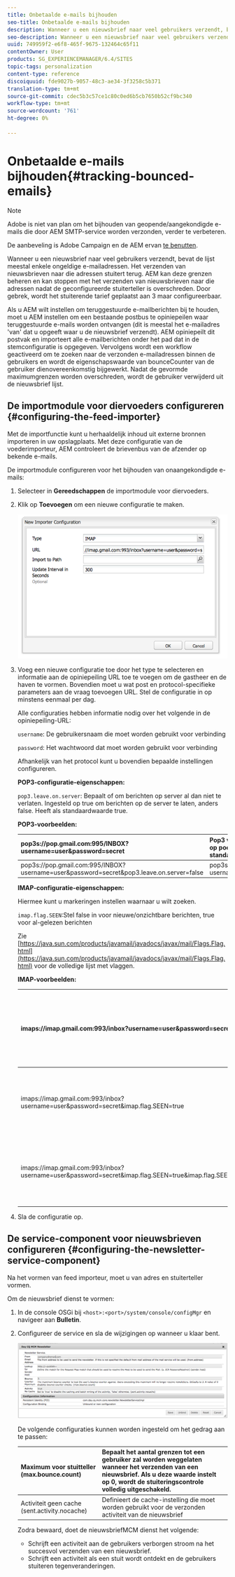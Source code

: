 ```yaml
---
title: Onbetaalde e-mails bijhouden
seo-title: Onbetaalde e-mails bijhouden
description: Wanneer u een nieuwsbrief naar veel gebruikers verzendt, bevat de lijst meestal enkele ongeldige e-mailadressen. Het verzenden van nieuwsbrieven naar die adressen stuitert terug. AEM kan die grenzen beheren en kan ophouden verzendend nieuwsbrieven naar die adressen te verzenden nadat de gevormde stuiterteller wordt overschreden.
seo-description: Wanneer u een nieuwsbrief naar veel gebruikers verzendt, bevat de lijst meestal enkele ongeldige e-mailadressen. Het verzenden van nieuwsbrieven naar die adressen stuitert terug. AEM kan die grenzen beheren en kan ophouden verzendend nieuwsbrieven naar die adressen te verzenden nadat de gevormde stuiterteller wordt overschreden.
uuid: 749959f2-e6f8-465f-9675-132464c65f11
contentOwner: User
products: SG_EXPERIENCEMANAGER/6.4/SITES
topic-tags: personalization
content-type: reference
discoiquuid: fde9027b-9057-48c3-ae34-3f3258c5b371
translation-type: tm+mt
source-git-commit: cdec5b3c57ce1c80c0ed6b5cb7650b52cf9bc340
workflow-type: tm+mt
source-wordcount: '761'
ht-degree: 0%

---
```



# Onbetaalde e-mails bijhouden{#tracking-bounced-emails}

>[!NOTE]
>
>Adobe is niet van plan om het bijhouden van geopende/aangekondigde e-mails die door AEM SMTP-service worden verzonden, verder te verbeteren.
>
>De aanbeveling is Adobe Campaign en de AEM ervan [te benutten](/help/sites-administering/campaign.md).

Wanneer u een nieuwsbrief naar veel gebruikers verzendt, bevat de lijst meestal enkele ongeldige e-mailadressen. Het verzenden van nieuwsbrieven naar die adressen stuitert terug. AEM kan deze grenzen beheren en kan stoppen met het verzenden van nieuwsbrieven naar die adressen nadat de geconfigureerde stuiterteller is overschreden. Door gebrek, wordt het stuiterende tarief geplaatst aan 3 maar configureerbaar.

Als u AEM wilt instellen om teruggestuurde e-mailberichten bij te houden, moet u AEM instellen om een bestaande postbus te opiniepeilen waar teruggestuurde e-mails worden ontvangen (dit is meestal het e-mailadres &#39;van&#39; dat u opgeeft waar u de nieuwsbrief verzendt). AEM opiniepeilt dit postvak en importeert alle e-mailberichten onder het pad dat in de stemconfiguratie is opgegeven. Vervolgens wordt een workflow geactiveerd om te zoeken naar de verzonden e-mailadressen binnen de gebruikers en wordt de eigenschapswaarde van bounceCounter van de gebruiker dienovereenkomstig bijgewerkt. Nadat de gevormde maximumgrenzen worden overschreden, wordt de gebruiker verwijderd uit de nieuwsbrief lijst.

## De importmodule voor diervoeders configureren {#configuring-the-feed-importer}

Met de importfunctie kunt u herhaaldelijk inhoud uit externe bronnen importeren in uw opslagplaats. Met deze configuratie van de voederimporteur, AEM controleert de brievenbus van de afzender op bekende e-mails.

De importmodule configureren voor het bijhouden van onaangekondigde e-mails:

1. Selecteer in **Gereedschappen** de importmodule voor diervoeders.

1. Klik op **Toevoegen** om een nieuwe configuratie te maken.

   ![chlimage_1](assets/chlimage_1.png)

1. Voeg een nieuwe configuratie toe door het type te selecteren en informatie aan de opiniepeiling URL toe te voegen om de gastheer en de haven te vormen. Bovendien moet u wat post en protocol-specifieke parameters aan de vraag toevoegen URL. Stel de configuratie in op minstens eenmaal per dag.

   Alle configuraties hebben informatie nodig over het volgende in de opiniepeiling-URL:

   `username`: De gebruikersnaam die moet worden gebruikt voor verbinding

   `password`: Het wachtwoord dat moet worden gebruikt voor verbinding

   Afhankelijk van het protocol kunt u bovendien bepaalde instellingen configureren.

   **POP3-configuratie-eigenschappen:**

   `pop3.leave.on.server`: Bepaalt of om berichten op server al dan niet te verlaten. Ingesteld op true om berichten op de server te laten, anders false. Heeft als standaardwaarde true.

   **POP3-voorbeelden:**

   | pop3s://pop.gmail.com:995/INBOX?username=user&amp;password=secret | Pop3 via SSL gebruiken om verbinding te maken met GMail op poort 995 met gebruiker/geheim, zodat berichten standaard op de server blijven staan |
   |---|---|
   | pop3s://pop.gmail.com:995/INBOX?username=user&amp;password=secret&amp;pop3.leave.on.server=false | pop3s://pop.gmail.com:995/INBOX?username=user&amp;password=secret&amp;pop3.leave.on.server=false |

   **IMAP-configuratie-eigenschappen:**

   Hiermee kunt u markeringen instellen waarnaar u wilt zoeken.

   `imap.flag.SEEN`:Stel false in voor nieuwe/onzichtbare berichten, true voor al-gelezen berichten

   Zie [https://java.sun.com/products/javamail/javadocs/javax/mail/Flags.Flag.html](https://java.sun.com/products/javamail/javadocs/javax/mail/Flags.Flag.html) voor de volledige lijst met vlaggen.

   **IMAP-voorbeelden:**

   | imaps://imap.gmail.com:993/inbox?username=user&amp;password=secret | Het gebruiken van IMAP over SSL om met GMail op haven 993 met gebruiker/geheim te verbinden. Nieuwe berichten alleen standaard ophalen. |
   |---|---|
   | imaps://imap.gmail.com:993/inbox?username=user&amp;password=secret&amp;imap.flag.SEEN=true | Het gebruiken van IMAP over SSL om met GMail 93 met gebruiker/geheim te verbinden, slechts het krijgen van reeds gezien bericht. |
   | imaps://imap.gmail.com:993/inbox?username=user&amp;password=secret&amp;imap.flag.SEEN=true&amp;imap.flag.SEEN=false | Het gebruiken van IMAP over SSL om met GMail 93 met gebruiker/geheim te verbinden, die reeds wordt gelezen OF nieuwe berichten. |

1. Sla de configuratie op.

## De service-component voor nieuwsbrieven configureren {#configuring-the-newsletter-service-component}

Na het vormen van feed importeur, moet u van adres en stuiterteller vormen.

Om de nieuwsbrief dienst te vormen:

1. In de console OSGi bij `<host>:<port>/system/console/configMgr` en navigeer aan **Bulletin**.

1. Configureer de service en sla de wijzigingen op wanneer u klaar bent.

   ![chlimage_1-1](assets/chlimage_1-1.png)

   De volgende configuraties kunnen worden ingesteld om het gedrag aan te passen:

   | Maximum voor stuitteller (max.bounce.count) | Bepaalt het aantal grenzen tot een gebruiker zal worden weggelaten wanneer het verzenden van een nieuwsbrief. Als u deze waarde instelt op 0, wordt de stuiteringscontrole volledig uitgeschakeld. |
   |---|---|
   | Activiteit geen cache (sent.activity.nocache) | Definieert de cache-instelling die moet worden gebruikt voor de verzonden activiteit van de nieuwsbrief |

   Zodra bewaard, doet de nieuwsbriefMCM dienst het volgende:

   * Schrijft een activiteit aan de gebruikers verborgen stroom na het succesvol verzenden van een nieuwsbrief.
   * Schrijft een activiteit als een stuit wordt ontdekt en de gebruikers stuiteren tegenveranderingen.

